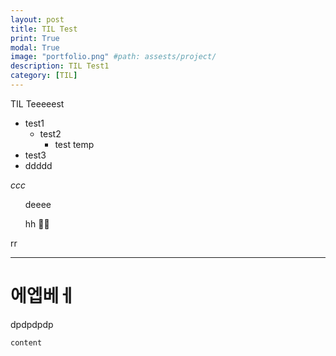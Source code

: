 ```yaml
---
layout: post
title: TIL Test
print: True
modal: True
image: "portfolio.png" #path: assests/project/
description: TIL Test1
category: [TIL]
---
```


TIL Teeeeest  
- test1
    - test2
        - test temp
- test3  
- ddddd  
  
*ccc*  
<ul>deeee</ul>  
<ul>hh  🙋🏻</ul>

rr
* * *
에엡베ㅔ  
=======
dpdpdpdp  

`content`